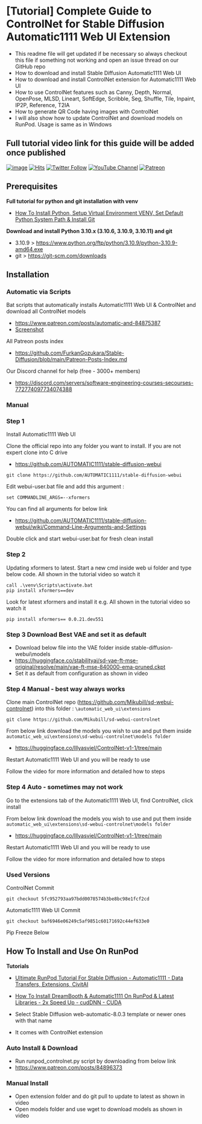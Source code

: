 # [Tutorial] Complete Guide to ControlNet for Stable Diffusion Automatic1111 Web UI Extension
* This readme file will get updated if be necessary so always checkout this file if something not working and open an issue thread on our GitHub repo
* How to download and install Stable Diffusion Automatic1111 Web UI
* How to download and install ControlNet extension for Automatic1111 Web UI
* How to use ControlNet features such as Canny, Depth, Normal, OpenPose, MLSD, Lineart, SoftEdge, Scribble, Seg, Shuffle, Tile, Inpaint, IP2P, Reference, T2IA
* How to generate QR Code having images with ControlNet
* I will also show how to update ControlNet and download models on RunPod. Usage is same as in Windows

## Full tutorial video link for this guide will be added once published

[![image](https://img.shields.io/discord/772774097734074388?label=Discord&logo=discord)](https://discord.com/servers/software-engineering-courses-secourses-772774097734074388) [![Hits](https://hits.seeyoufarm.com/api/count/incr/badge.svg?url=https%3A%2F%2Fgithub.com%2FFurkanGozukara%2FStable-Diffusion%2Fedit%2Fmain%2FTutorials%2FControlNet-Tutorial-How-To-Install-Extension-Become-A-Master.md&count_bg=%2379C83D&title_bg=%239E0F0F&icon=apachespark.svg&icon_color=%23E7E7E7&title=views&edge_flat=false)](https://hits.seeyoufarm.com) [![Twitter Follow](https://img.shields.io/twitter/follow/GozukaraFurkan?label=Follow&style=social)](https://twitter.com/GozukaraFurkan) [![YouTube Channel](https://img.shields.io/badge/YouTube-Channel-red?style=for-the-badge&logo=youtube)](https://www.youtube.com/SECourses) [![Patreon](https://img.shields.io/badge/Patreon-Support%20Me-f96854?style=for-the-badge&logo=patreon)](https://www.patreon.com/your_patreon_page)

## Prerequisites

**Full tutorial for python and git installation with venv**
* [How To Install Python, Setup Virtual Environment VENV, Set Default Python System Path & Install Git](https://youtu.be/B5U7LJOvH6g)

**Download and install Python 3.10.x (3.10.6, 3.10.9, 3.10.11) and git**
* 3.10.9 > https://www.python.org/ftp/python/3.10.9/python-3.10.9-amd64.exe
* git > https://git-scm.com/downloads

## Installation

### Automatic via Scripts

Bat scripts that automatically installs Automatic1111 Web UI & ControlNet and download all ControlNet models
* https://www.patreon.com/posts/automatic-and-84875387
* [Screenshot](https://s3.amazonaws.com/moonup/production/uploads/6345bd89fe134dfd7a0dba40/KBJqoSet0mBipEqhkdVTY.png)

All Patreon posts index
* https://github.com/FurkanGozukara/Stable-Diffusion/blob/main/Patreon-Posts-Index.md

Our Discord channel for help (free - 3000+ members) 
* https://discord.com/servers/software-engineering-courses-secourses-772774097734074388

### Manual

### Step 1

Install Automatic1111 Web UI

Clone the official repo into any folder you want to install. If you are not expert clone into C drive
* https://github.com/AUTOMATIC1111/stable-diffusion-webui

```
git clone https://github.com/AUTOMATIC1111/stable-diffusion-webui
```

Edit webui-user.bat file and add this argument :
```
set COMMANDLINE_ARGS=--xformers
```
You can find all arguments for below link
* https://github.com/AUTOMATIC1111/stable-diffusion-webui/wiki/Command-Line-Arguments-and-Settings

Double click and start webui-user.bat for fresh clean install

### Step 2
Updating xformers to latest. Start a new cmd inside web ui folder and type below code. All shown in the tutorial video so watch it
```
call .\venv\Scripts\activate.bat
pip install xformers==dev
```
Look for latest xformers and install it e.g. All shown in the tutorial video so watch it
```
pip install xformers== 0.0.21.dev551
```

### Step 3 Download Best VAE and set it as default

* Download below file into the VAE folder inside stable-diffusion-webui\models
* https://huggingface.co/stabilityai/sd-vae-ft-mse-original/resolve/main/vae-ft-mse-840000-ema-pruned.ckpt
* Set it as default from configuration as shown in video

### Step 4 Manual - best way always works
Clone main ControlNet repo (https://github.com/Mikubill/sd-webui-controlnet) into this folder : ```\automatic_web_ui\extensions```
```
git clone https://github.com/Mikubill/sd-webui-controlnet
```
From below link download the models you wish to use and put them inside ```automatic_web_ui\extensions\sd-webui-controlnet\models folder```
* https://huggingface.co/lllyasviel/ControlNet-v1-1/tree/main

Restart Automatic1111 Web UI and you will be ready to use

Follow the video for more information and detailed how to steps

### Step 4 Auto - sometimes may not work
Go to the extensions tab of the Automatic1111 Web UI, find ControlNet, click install

From below link download the models you wish to use and put them inside ```automatic_web_ui\extensions\sd-webui-controlnet\models folder```
* https://huggingface.co/lllyasviel/ControlNet-v1-1/tree/main

Restart Automatic1111 Web UI and you will be ready to use

Follow the video for more information and detailed how to steps

### Used Versions

ControlNet Commit 
```
git checkout 5fc952793aa97bdd0078574b3be8bc98e1fcf2cd
```
Automatic1111 Web UI Commit
```
git checkout baf6946e06249c5af9851c60171692c44ef633e0
```
Pip Freeze Below

## How To Install and Use On RunPod

**Tutorials**
* [Ultimate RunPod Tutorial For Stable Diffusion - Automatic1111 - Data Transfers, Extensions, CivitAI](https://youtu.be/QN1vdGhjcRc)
* [How To Install DreamBooth & Automatic1111 On RunPod & Latest Libraries - 2x Speed Up - cudDNN - CUDA](https://youtu.be/c_S2kFAefTQ)

* Select Stable Diffusion web-automatic-8.0.3 template or newer ones with that name
* It comes with ControlNet extension

### Auto Install & Download
* Run runpod_controlnet.py script by downloading from below link
* https://www.patreon.com/posts/84896373

### Manual Install
* Open extension folder and do git pull to update to latest as shown in video
* Open models folder and use wget to download models as shown in video
